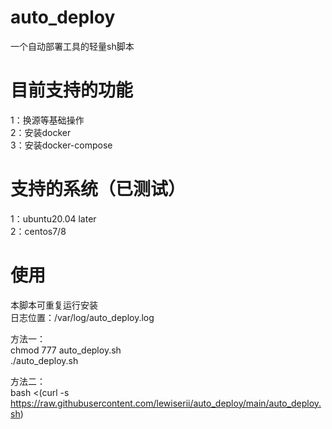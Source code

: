 # auto_deploy

一个自动部署工具的轻量sh脚本


# 目前支持的功能

1：换源等基础操作</br>
2：安装docker</br>
3：安装docker-compose</br>


# 支持的系统（已测试）

1：ubuntu20.04 later</br>
2：centos7/8</br>


# 使用

本脚本可重复运行安装</br>
日志位置：/var/log/auto_deploy.log

方法一：</br>
chmod 777 auto_deploy.sh</br>
./auto_deploy.sh


方法二：</br>
bash <(curl -s https://raw.githubusercontent.com/lewiserii/auto_deploy/main/auto_deploy.sh)
